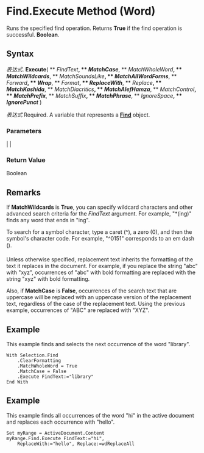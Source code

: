 
# Find.Execute Method (Word)

Runs the specified find operation. Returns  **True** if the find operation is successful. **Boolean**.


## Syntax

 _表达式_. **Execute**( ** _FindText_**, ** _MatchCase_**, ** _MatchWholeWord_**, ** _MatchWildcards_**, ** _MatchSoundsLike_**, ** _MatchAllWordForms_**, ** _Forward_**, ** _Wrap_**, ** _Format_**, ** _ReplaceWith_**, ** _Replace_**, ** _MatchKashida_**, ** _MatchDiacritics_**, ** _MatchAlefHamza_**, ** _MatchControl_**, ** _MatchPrefix_**, ** _MatchSuffix_**, ** _MatchPhrase_**, ** _IgnoreSpace_**, ** _IgnorePunct_** )

 _表达式_ Required. A variable that represents a **[Find](da822788-cad5-992a-a835-18cc574cc324.md)** object.


### Parameters


|
|

### Return Value

Boolean


## Remarks

If  **MatchWildcards** is **True**, you can specify wildcard characters and other advanced search criteria for the  _FindText_ argument. For example, "*(ing)" finds any word that ends in "ing".

To search for a symbol character, type a caret (^), a zero (0), and then the symbol's character code. For example, "^0151" corresponds to an em dash ().

Unless otherwise specified, replacement text inherits the formatting of the text it replaces in the document. For example, if you replace the string "abc" with "xyz", occurrences of "abc" with bold formatting are replaced with the string "xyz" with bold formatting.

Also, if  **MatchCase** is **False**, occurrences of the search text that are uppercase will be replaced with an uppercase version of the replacement text, regardless of the case of the replacement text. Using the previous example, occurrences of "ABC" are replaced with "XYZ".


## Example

This example finds and selects the next occurrence of the word "library".


```
With Selection.Find
    .ClearFormatting
    .MatchWholeWord = True
    .MatchCase = False
    .Execute FindText:="library"
End With
```


## Example

This example finds all occurrences of the word "hi" in the active document and replaces each occurrence with "hello".


```
Set myRange = ActiveDocument.Content
myRange.Find.Execute FindText:="hi", _
    ReplaceWith:="hello", Replace:=wdReplaceAll
```

